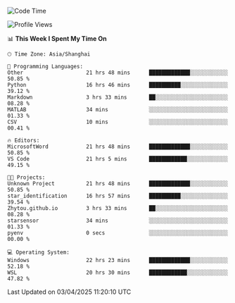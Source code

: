 <!--START_SECTION:waka-->
![Code Time](http://img.shields.io/badge/Code%20Time-2%2C541%20hrs%2046%20mins-blue)

![Profile Views](http://img.shields.io/badge/Profile%20Views-1-blue)

📊 **This Week I Spent My Time On** 

```text
🕑︎ Time Zone: Asia/Shanghai

💬 Programming Languages: 
Other                    21 hrs 48 mins      █████████████░░░░░░░░░░░░   50.85 % 
Python                   16 hrs 46 mins      ██████████░░░░░░░░░░░░░░░   39.12 % 
Markdown                 3 hrs 33 mins       ██░░░░░░░░░░░░░░░░░░░░░░░   08.28 % 
MATLAB                   34 mins             ░░░░░░░░░░░░░░░░░░░░░░░░░   01.33 % 
CSV                      10 mins             ░░░░░░░░░░░░░░░░░░░░░░░░░   00.41 % 

🔥 Editors: 
MicrosoftWord            21 hrs 48 mins      █████████████░░░░░░░░░░░░   50.85 % 
VS Code                  21 hrs 5 mins       ████████████░░░░░░░░░░░░░   49.15 % 

🐱‍💻 Projects: 
Unknown Project          21 hrs 48 mins      █████████████░░░░░░░░░░░░   50.85 % 
star_identification      16 hrs 57 mins      ██████████░░░░░░░░░░░░░░░   39.54 % 
Zhytou.github.io         3 hrs 33 mins       ██░░░░░░░░░░░░░░░░░░░░░░░   08.28 % 
starsensor               34 mins             ░░░░░░░░░░░░░░░░░░░░░░░░░   01.33 % 
pyenv                    0 secs              ░░░░░░░░░░░░░░░░░░░░░░░░░   00.00 % 

💻 Operating System: 
Windows                  22 hrs 23 mins      █████████████░░░░░░░░░░░░   52.18 % 
WSL                      20 hrs 30 mins      ████████████░░░░░░░░░░░░░   47.82 % 
```


 Last Updated on 03/04/2025 11:20:10 UTC
<!--END_SECTION:waka-->